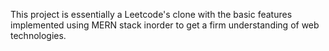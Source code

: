 This project is essentially a Leetcode's clone with the basic features implemented using MERN stack inorder to get a firm understanding of web technologies.
